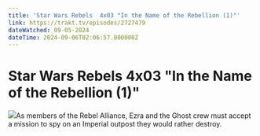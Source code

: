 ```yaml
---
title: 'Star Wars Rebels  4x03 "In the Name of the Rebellion (1)"' 
link: https://trakt.tv/episodes/2727479
dateWatched: 09-05-2024
dateTime: 2024-09-06T02:06:57.000000Z
---
```

# Star Wars Rebels  4x03 "In the Name of the Rebellion (1)"

![](https://walter-r2.trakt.tv/images/episodes/002/727/479/screenshots/thumb/580a17c2b8.jpg)As members of the Rebel Alliance, Ezra and the Ghost crew must accept a mission to spy on an Imperial outpost they would rather destroy.